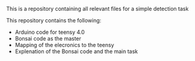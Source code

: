 This is a repository containing all relevant files for a simple detection task

This repository contains the following:
- Arduino code for teensy 4.0
- Bonsai code as the master 
- Mapping of the elecronics to the teensy
- Explenation of the Bonsai code and the main task
